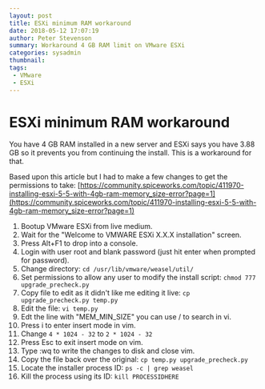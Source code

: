 ```yaml
---
layout: post
title: ESXi minimum RAM workaround
date: 2018-05-12 17:07:19
author: Peter Stevenson
summary: Workaround 4 GB RAM limit on VMware ESXi
categories: sysadmin
thumbnail:
tags:
 - VMware
 - ESXi
---
```


# ESXi minimum RAM workaround

You have 4 GB RAM installed in a new server and ESXi says you have 3.88 GB so it prevents you from continuing the install. This is a workaround for that.

Based upon this article but I had to make a few changes to get the permissions to take: [https://community.spiceworks.com/topic/411970-installing-esxi-5-5-with-4gb-ram-memory_size-error?page=1](https://community.spiceworks.com/topic/411970-installing-esxi-5-5-with-4gb-ram-memory_size-error?page=1)

1. Bootup VMware ESXi from live medium.
2. Wait for the "Welcome to VMWARE ESXi X.X.X installation" screen.
3. Press Alt+F1 to drop into a console.
4. Login with user root and blank password (just hit enter when prompted for password).
5. Change directory: `cd /usr/lib/vmware/weasel/util/`
6. Set permissions to allow any user to modify the install script: `chmod 777 upgrade_precheck.py`
7. Copy file to edit as it didn't like me editing it live: `cp upgrade_precheck.py temp.py`
8. Edit the file: `vi temp.py`
9. Edt the line with "MEM_MIN_SIZE" you can use / to search in vi.
10. Press i to enter insert mode in vim.
11. Change `4 * 1024 - 32` to `2 * 1024 - 32`
12. Press Esc to exit insert mode on vim.
13. Type :wq to write the changes to disk and close vim.
14. Copy the file back over the original: `cp temp.py upgrade_precheck.py`
15. Locate the installer process ID: `ps -c | grep weasel`
16. Kill the process using its ID: `kill PROCESSIDHERE`
